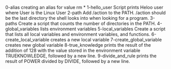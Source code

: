 0-alias 
	creating an alias for value rm *
1-hello_user
	Script prints Heloo user where User is the Linux User
2-path
	Add /action to the PATH. /action should be the last directory the shell looks into when looking for a program.
3-paths
	Create a script that counts the number of directories in the PATH.
4-global_variables
	lists environment variables
5-local_variables
	Create a script that lists all local variables and environment variables, and functions.
6-create_local_variable
	creates a new local variable
7-create_global_variable
	creates new global variable
 8-true_knowledge
	prints the result of the addition of 128 with the value stored in the environment variable TRUEKNOWLEDGE, followed by a new line.
9-divide_and_rule
	 prints the result of POWER divided by DIVIDE, followed by a new line.
